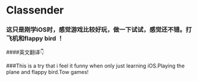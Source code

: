 # Classender
### 这只是刚学iOS时，感觉游戏比较好玩，做一下试试，感觉还不错。打飞机和flappy bird ！

####英文翻译👇

###This is a try that i feel it funny  when only just learning iOS.Playing the plane and flappy bird.Tow games!
